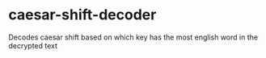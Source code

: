 # caesar-shift-decoder
Decodes caesar shift based on which key has the most english word in the decrypted text
